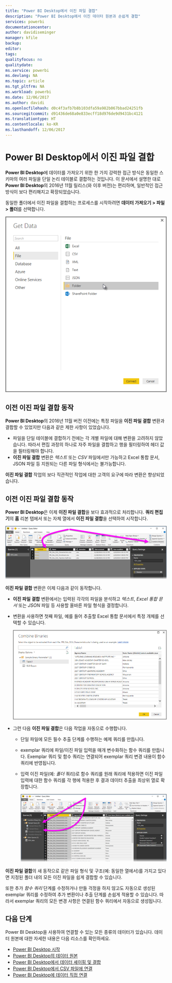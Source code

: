 ```yaml
---
title: "Power BI Desktop에서 이진 파일 결합"
description: "Power BI Desktop에서 이진 데이터 원본과 손쉽게 결합"
services: powerbi
documentationcenter: 
author: davidiseminger
manager: kfile
backup: 
editor: 
tags: 
qualityfocus: no
qualitydate: 
ms.service: powerbi
ms.devlang: NA
ms.topic: article
ms.tgt_pltfrm: NA
ms.workload: powerbi
ms.date: 12/06/2017
ms.author: davidi
ms.openlocfilehash: d0c4f3afb7b8b103dfa59a982b067bbad24251fb
ms.sourcegitcommit: d91436de68a0e833ecff18d976de9d9431bc4121
ms.translationtype: HT
ms.contentlocale: ko-KR
ms.lasthandoff: 12/06/2017
---
```

# <a name="combine-binaries-in-power-bi-desktop"></a>Power BI Desktop에서 이진 파일 결합
**Power BI Desktop**에 데이터를 가져오기 위한 한 가지 강력한 접근 방식은 동일한 스키마의 여러 파일을 단일 논리 테이블로 결합하는 것입니다. 이 문서에서 설명한 대로 **Power BI Desktop**의 2016년 11월 릴리스(와 이후 버전)는 편리하며, 일반적인 접근 방식이 보다 편리해지고 확장되었습니다.

동일한 폴더에서 이진 파일을 결합하는 프로세스를 시작하려면 **데이터 가져오기 > 파일 > 폴더**를 선택합니다.

![](media/desktop-combine-binaries/combine-binaries_1.png)

## <a name="previous-combine-binaries-behavior"></a>이전 이진 파일 결합 동작
**Power BI Desktop**의 2016년 11월 버전 이전에는 특정 파일을 **이진 파일 결합** 변환과 결합할 수 있었지만 다음과 같은 제한 사항이 있었습니다.

* 파일을 단일 테이블에 결합하기 전에는 각 개별 파일에 대해 변환을 고려하지 않았습니다. 따라서 편집 과정의 하나로 자주 파일을 결합하고 행을 필터링하여 헤더 값을 필터링해야 합니다.
* **이진 파일 결합** 변환은 *텍스트* 또는 *CSV* 파일에서만 가능하고 Excel 통합 문서, JSON 파일 등 지원되는 다른 파일 형식에서는 불가능합니다.

**이진 파일 결합** 작업의 보다 직관적인 작업에 대한 고객의 요구에 따라 변환은 향상되었습니다.

## <a name="current-combine-binaries-behavior"></a>이전 이진 파일 결합 동작
**Power BI Desktop**은 이제 **이진 파일 결합**을 보다 효과적으로 처리합니다. **쿼리 편집기**의 **홈** 리본 탭에서 또는 자체 열에서 **이진 파일 결합**을 선택하여 시작합니다.

![](media/desktop-combine-binaries/combine-binaries_2a.png)

**이진 파일 결합** 변환은 이제 다음과 같이 동작합니다.

* **이진 파일 결합** 변환에서는 입력된 각각의 파일을 분석하고 *텍스트*, *Excel 통합 문서* 또는 *JSON* 파일 등 사용할 올바른 파일 형식을 결정합니다.
* 변환을 사용하면 첫째 파일, 예를 들어 추출할 Excel 통합 문서에서 특정 개체를 선택할 수 있습니다.
  
  ![](media/desktop-combine-binaries/combine-binaries_3.png)
* 그런 다음 **이진 파일 결합**은 다음 작업을 자동으로 수행합니다.
  
  * 단일 파일에 모든 필수 추출 단계를 수행하는 예제 쿼리를 만듭니다.
  * exemplar 쿼리에 파일/이진 파일 입력을 매개 변수화하는 함수 쿼리를 만듭니다. Exemplar 쿼리 및 함수 쿼리는 연결되어 exemplar 쿼리 변경 내용이 함수 쿼리에 반영됩니다.
  * 입력 이진 파일(예: *폴더* 쿼리)로 함수 쿼리를 원래 쿼리에 적용하면 이진 파일 입력에 대한 함수 쿼리를 각 행에 적용한 후 결과 데이터 추출을 최상위 열로 확장합니다.
    
    ![](media/desktop-combine-binaries/combine-binaries_4.png)

**이진 파일 결합**의 새 동작으로 같은 파일 형식 및 구조(예: 동일한 열에서)를 가지고 있다면 지정된 폴더 내의 모든 이진 파일을 쉽게 결합할 수 있습니다.

또한 추가 *함수 쿼리* 단계를 수정하거나 만들 걱정을 하지 않고도 자동으로 생성된exemplar 쿼리를 수정하여 추가 변환이나 추출 단계를 손쉽게 적용할 수 있습니다. 따라서 exemplar 쿼리의 모든 변경 사항은 연결된 함수 쿼리에서 자동으로 생성됩니다.

## <a name="next-steps"></a>다음 단계
Power BI Desktop을 사용하여 연결할 수 있는 모든 종류의 데이터가 있습니다. 데이터 원본에 대한 자세한 내용은 다음 리소스를 확인하세요.

* [Power BI Desktop 시작](desktop-getting-started.md)
* [Power BI Desktop의 데이터 원본](desktop-data-sources.md)
* [Power BI Desktop에서 데이터 셰이핑 및 결합](desktop-shape-and-combine-data.md)
* [Power BI Desktop에서 CSV 파일에 연결](desktop-connect-csv.md)   
* [Power BI Desktop에 데이터 직접 연결](desktop-enter-data-directly-into-desktop.md)   

